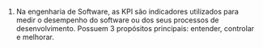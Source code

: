 1. Na engenharia de Software, as KPI são indicadores utilizados para medir o desempenho do software ou dos seus processos de desenvolvimento. Possuem 3 propósitos principais: entender, controlar e melhorar.  